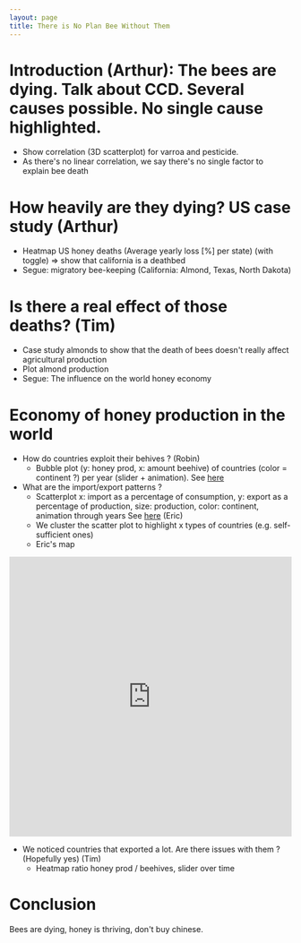 ```yaml
---
layout: page
title: There is No Plan Bee Without Them
---
```


# Introduction (Arthur): The bees are dying. Talk about CCD. Several causes possible. No single cause highlighted.
- Show correlation (3D scatterplot) for varroa and pesticide.
- As there's no linear correlation, we say there's no single factor to explain bee death

# How heavily are they dying? US case study (Arthur)
- Heatmap US honey deaths (Average yearly loss [%] per state) (with toggle) => show that california is a deathbed 
- Segue: migratory bee-keeping (California: Almond, Texas, North Dakota)

# Is there a real effect of those deaths? (Tim)
- Case study almonds to show that the death of bees doesn't really affect agricultural production
- Plot almond production
- Segue: The influence on the world honey economy

# Economy of honey production in the world
- How do countries exploit their behives ? (Robin)
    - Bubble plot (y: honey prod, x: amount beehive) of countries (color = continent ?) per year (slider + animation). See [here](https://plot.ly/python/animations/)
- What are the import/export patterns ?
    - Scatterplot x: import as a percentage of consumption, y: export as a percentage of production, size: production, color: continent, animation through years See [here](https://plot.ly/python/animations/) (Eric)
    - We cluster the scatter plot to highlight x types of countries (e.g. self-sufficient ones)
    - Eric's map

<iframe frameborder="no" border="0" marginwidth="0" marginheight="0" width="100%" height="500" src="https://indigo-vanguard.github.io/exportations_graph/main/html/honey_graph.html"></iframe>

- We noticed countries that exported a lot. Are there issues with them ? (Hopefully yes) (Tim)
    - Heatmap ratio honey prod / beehives, slider over time

# Conclusion
Bees are dying, honey is thriving, don't buy chinese.
